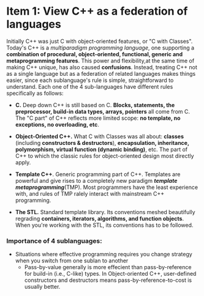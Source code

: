 # Item 1: View C++ as a federation of languages

Initially C++ was just C with object-oriented features, or "C with Classes". Today's C++ is a *multiparadigm programming language*, one supporting a **combination of procedural, object-oriented, functional, generic and metaprogramming features**. This power and flexibility,at the same time of making C++ unique, has also caused **confusions**. Instead, treating C++ not as a single language but as a federation of related languages makes things easier, since each sublanguage's rule is simple, straightforward to understand. Each one of the 4 sub-languages have different rules specifically as follows:

* **C.** Deep down C++ is still based on C. **Blocks, statements, the preprocessor, build-in data types, arrays, pointers** all come from C. The "C part" of C++ reflects more limited scope: **no template, no exceptions, no overloading, etc**.

* **Object-Oriented C++.** What C with Classes was all about: **classes** (including **constructors & destructors**), **encapsulation, inheritance, polymorphism, virtual function (dynamic binding)**, etc. The part of C++ to which the classic rules for object-oriented design most directly apply. 

* **Template C++**. Generic programming part of C++. Templates are powerful and give rises to a completely new paradigm ***template metaprogramming***(TMP). Most programmers have the least experience with, and rules of TMP ralely interact with mainstream C++ programming.

* **The STL.** Standard template library. Its conventions meshed beautifully regrading **containers, iterators, algorithms, and function objects**. When you're working with the STL, its conventions has to be followed.  

### Importance of 4 sublanguages: 
* Situations where effective programming requires you change strategy when you switch from one sublan to another
  * Pass-by-value generally is more effecient than pass-by-reference for build-in (i.e., C-like) types. In Object-oriented C++, user-defined constructors and destructors means pass-by-reference-to-cost is usually better.
